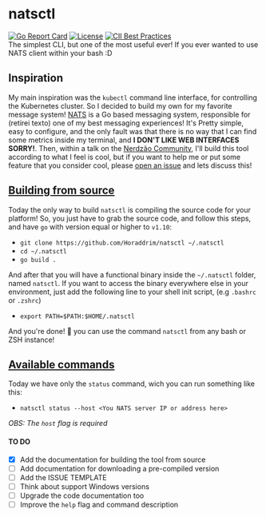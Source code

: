 # natsctl
[![Go Report Card](https://goreportcard.com/badge/github.com/Horaddrim/natsctl)](https://goreportcard.com/report/github.com/Horaddrim/natsctl)
[![License](https://img.shields.io/badge/License-Apache%202.0-blue.svg)](https://opensource.org/licenses/Apache-2.0)
[![CII Best Practices](https://bestpractices.coreinfrastructure.org/projects/2088/badge)](https://bestpractices.coreinfrastructure.org/projects/2088)   
The simplest CLI, but one of the most useful ever! If you ever wanted to use NATS client within your bash :D

## Inspiration
My main inspiration was the `kubectl` command line interface, for controlling the Kubernetes cluster. So I decided to build my own for my favorite message system! [NATS](https://nats.io) is a Go based messaging system, responsible for (retirei texto) one of my best messaging experiences! It's Pretty simple, easy to configure, and the only fault was that there is no way that I can find some metrics inside my terminal, and **I DON'T LIKE WEB INTERFACES SORRY!**. Then, within a talk on the [Nerdzão Community](http://meetup.com/pt-BR/nerdzao), I'll build this tool according to what I feel is cool, but if you want to help me or put some feature that you consider cool, please [open an issue](https://github.com/Horaddrim/natsctl/issues/new) and lets discuss this!

## [Building from source](#)
Today the only way to build `natsctl` is compiling the source code for your platform!
So, you just have to grab the source code, and follow this steps, and have `go` with version equal or higher
to `v1.10`:

- `git clone https://github.com/Horaddrim/natsctl ~/.natsctl`
- `cd ~/.natsctl`
- `go build .`

And after that you will have a functional binary
inside the `~/.natsctl` folder, named `natsctl`.
If you want to access the binary everywhere else in your environment, just add the following line to your shell init script, (e.g `.bashrc` or `.zshrc`)

- `export PATH=$PATH:$HOME/.natsctl`

And you're done! :sparkling_heart: you can use the command `natsctl` from any bash or ZSH instance!

## [Available commands](#)
Today we have only the `status` command, wich you can run something like this:

- `natsctl status --host <You NATS server IP or address here>`

*OBS: The `host` flag is required*

#### TO DO
- [x] Add the documentation for building the tool from source
- [ ] Add documentation for downloading a pre-compiled version
- [ ] Add the ISSUE TEMPLATE
- [ ] Think about support Windows versions
- [ ] Upgrade the code documentation too
- [ ] Improve the `help` flag and command description
